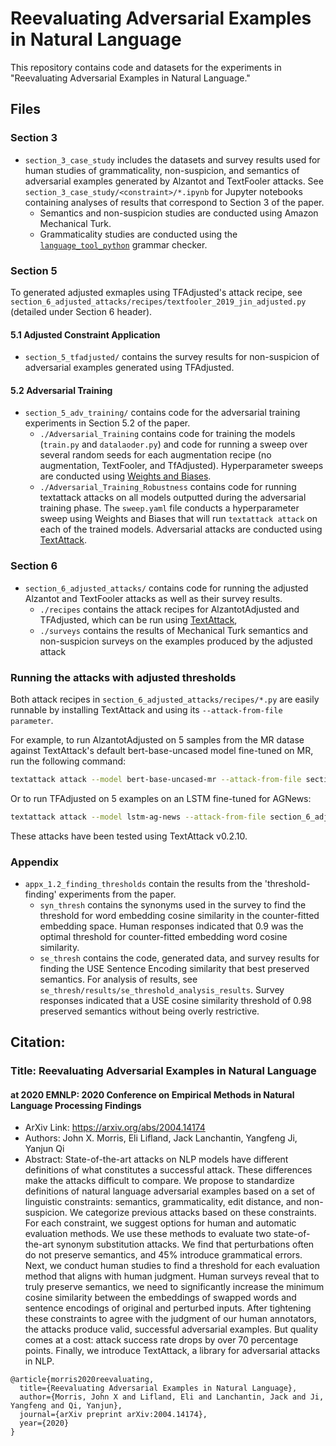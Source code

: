 # Reevaluating Adversarial Examples in Natural Language

This repository contains code and datasets for the experiments in "Reevaluating Adversarial Examples in Natural Language."

## Files

### Section 3
- `section_3_case_study` includes the datasets and survey results used for human studies of grammaticality, non-suspicion, and semantics of adversarial examples generated by Alzantot and TextFooler attacks. See `section_3_case_study/<constraint>/*.ipynb` for Jupyter notebooks containing analyses of results that correspond to Section 3 of the paper.
	- Semantics and non-suspicion studies are conducted using Amazon Mechanical Turk.
	- Grammaticality studies are conducted using the [`language_tool_python`](https://github.com/jxmorris12/language_tool_python) grammar checker.

### Section 5

To generated adjusted exmaples using TFAdjusted's attack recipe, see `section_6_adjusted_attacks/recipes/textfooler_2019_jin_adjusted.py` (detailed under Section 6 header).

#### 5.1 Adjusted Constraint Application

- `section_5_tfadjusted/` contains the survey results for non-suspicion of adversarial examples generated using TFAdjusted.

#### 5.2 Adversarial Training
- `section_5_adv_training/` contains code for the adversarial training experiments in Section 5.2 of the paper.
	- `./Adversarial_Training` contains code for training the models (`train.py` and `datalaoder.py`) and code for running a sweep over several random seeds for each augmentation recipe (no augmentation, TextFooler, and TfAdjusted). Hyperparameter sweeps are conducted using [Weights and Biases](wandb.com).
	- `./Adversarial_Training_Robustness` contains code for running textattack attacks on all models outputted during the adversarial training phase. The `sweep.yaml` file conducts a hyperparameter sweep using Weights and Biases that will run `textattack attack` on each of the trained models. Adversarial attacks are conducted using [TextAttack](https://github.com/QData/TextAttack).

### Section 6
- `section_6_adjusted_attacks/` contains code for running the adjusted Alzantot and TextFooler attacks as well as their survey results.
	- `./recipes` contains the attack recipes for AlzantotAdjusted and TFAdjusted, which can be run using [TextAttack](https://github.com/QData/TextAttack),
	- `./surveys` contains the results of Mechanical Turk semantics and non-suspicion surveys on the examples produced by the adjusted attack
  
### Running the attacks with adjusted thresholds

Both attack recipes in `section_6_adjusted_attacks/recipes/*.py` are easily runnable by installing TextAttack and using its `--attack-from-file parameter`. 

For example, to run AlzantotAdjusted on 5 samples from the MR datase against TextAttack's default bert-base-uncased model fine-tuned on MR, run the following command: 
``` bash
textattack attack --model bert-base-uncased-mr --attack-from-file section_6_adjusted_attacks/recipes/alzantot_2018_adjusted.py --num-examples 5
```

Or to run TFAdjusted on 5 examples on an LSTM fine-tuned for AGNews:
```bash
textattack attack --model lstm-ag-news --attack-from-file section_6_adjusted_attacks/recipes/textfooler_jin_2019_adjusted.py --num-examples 5
```

These attacks have been tested using TextAttack v0.2.10.
### Appendix
- `appx_1.2_finding_thresholds` contain the results from the 'threshold-finding' experiments from the paper.
	- `syn_thresh` contains the synonyms used in the survey to find the threshold for word embedding cosine similarity in the counter-fitted embedding space. Human responses indicated that $0.9$ was the optimal threshold for counter-fitted embedding word cosine similarity.
	- `se_thresh` contains the code, generated data, and survey results for finding the USE Sentence Encoding similarity that best preserved semantics. For analysis of results, see `se_thresh/results/se_threshold_analysis_results`. Survey responses indicated that a USE cosine similarity threshold of $0.98$ preserved semantics without being overly restrictive.
	

## Citation: 
### Title: Reevaluating Adversarial Examples in Natural Language 
#### at 2020 EMNLP: 2020 Conference on Empirical Methods in Natural Language Processing Findings 

+ ArXiv Link: https://arxiv.org/abs/2004.14174
+ Authors: John X. Morris, Eli Lifland, Jack Lanchantin, Yangfeng Ji, Yanjun Qi
+ Abstract: State-of-the-art attacks on NLP models have different definitions of what constitutes a successful attack. These differences make the attacks difficult to compare. We propose to standardize definitions of natural language adversarial examples based on a set of linguistic constraints: semantics, grammaticality, edit distance, and non-suspicion. We categorize previous attacks based on these constraints. For each constraint, we suggest options for human and automatic evaluation methods. We use these methods to evaluate two state-of-the-art synonym substitution attacks. We find that perturbations often do not preserve semantics, and 45\% introduce grammatical errors. Next, we conduct human studies to find a threshold for each evaluation method that aligns with human judgment. Human surveys reveal that to truly preserve semantics, we need to significantly increase the minimum cosine similarity between the embeddings of swapped words and sentence encodings of original and perturbed inputs. After tightening these constraints to agree with the judgment of our human annotators, the attacks produce valid, successful adversarial examples. But quality comes at a cost: attack success rate drops by over 70 percentage points. Finally, we introduce TextAttack, a library for adversarial attacks in NLP.



```
@article{morris2020reevaluating,
  title={Reevaluating Adversarial Examples in Natural Language},
  author={Morris, John X and Lifland, Eli and Lanchantin, Jack and Ji, Yangfeng and Qi, Yanjun},
  journal={arXiv preprint arXiv:2004.14174},
  year={2020}
}
```









